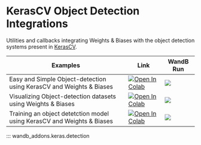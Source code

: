 # KerasCV Object Detection Integrations

Utilities and callbacks integrating Weights & Biases with the object detection systems present in [KerasCV](https://github.com/keras-team/keras-cv).


|Examples|Link|WandB Run|
|---|---|---|
|Easy and Simple Object-detection using KerasCV and Weights & Biases| [![Open In Colab](https://colab.research.google.com/assets/colab-badge.svg)](https://colab.research.google.com/github/soumik12345/wandb-addons/blob/main/docs/keras/examples/object_detection_inference.ipynb) | [![](../assets/wandb-github-badge-gradient.svg)](https://wandb.ai/geekyrakshit/keras-community-days/runs/9jifx9en) |
|Visualizing Object-detection datasets using Weights & Biases| [![Open In Colab](https://colab.research.google.com/assets/colab-badge.svg)](https://colab.research.google.com/github/soumik12345/wandb-addons/blob/main/docs/keras/examples/visualize_dataset.ipynb) | [![](../assets/wandb-github-badge-gradient.svg)](https://wandb.ai/geekyrakshit/keras-community-days/runs/yticgbrk) |
|Training an object detetction model using KerasCV and Weights & Biases| [![Open In Colab](https://colab.research.google.com/assets/colab-badge.svg)](https://colab.research.google.com/github/soumik12345/wandb-addons/blob/main/docs/keras/examples/train_retinanet.ipynb) | [![](../assets/wandb-github-badge-gradient.svg)](https://wandb.ai/geekyrakshit/keras-cv-callbacks/runs/fkyseyuo) |


::: wandb_addons.keras.detection
